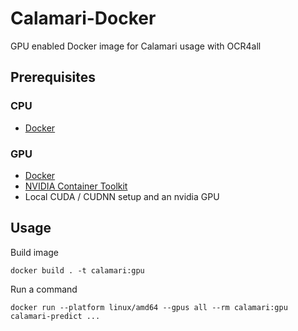 # Calamari-Docker
GPU enabled Docker image for Calamari usage with OCR4all
## Prerequisites
### CPU
- [Docker](https://www.docker.com/)
### GPU
- [Docker](https://www.docker.com/)
- [NVIDIA Container Toolkit](https://docs.nvidia.com/datacenter/cloud-native/container-toolkit/latest/install-guide.html)
- Local CUDA / CUDNN setup and an nvidia GPU
## Usage
Build image
```
docker build . -t calamari:gpu
```
Run a command
``` 
docker run --platform linux/amd64 --gpus all --rm calamari:gpu calamari-predict ...
```
